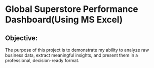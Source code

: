 # Global Superstore Performance Dashboard(Using MS Excel)
## Objective:

The purpose of this project is to demonstrate my ability to analyze raw business data, extract meaningful insights, and present them in a professional, decision-ready format.
